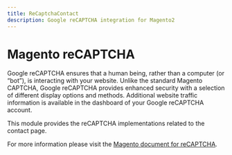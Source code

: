 ```yaml
---
title: ReCaptchaContact
description: Google reCAPTCHA integration for Magento2
---
```


# Magento reCAPTCHA

Google reCAPTCHA ensures that a human being, rather than a computer (or “bot”), is interacting with your website. Unlike the standard Magento CAPTCHA, Google reCAPTCHA provides enhanced security with a selection of different display options and methods. Additional website traffic information is available in the dashboard of your Google reCAPTCHA account.

This module provides the reCAPTCHA implementations related to the contact page.

For more information please visit the [Magento document for reCAPTCHA](https://docs.magento.com/user-guide/stores/security-google-recaptcha.html).
